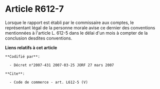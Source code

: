 # Article R612-7

Lorsque le rapport est établi par le commissaire aux comptes, le représentant légal de la personne morale avise ce dernier
des conventions mentionnées à l'article L. 612-5 dans le délai d'un mois à compter de la conclusion desdites conventions.

**Liens relatifs à cet article**

	**Codifié par**:

	  - Décret n°2007-431 2007-03-25 JORF 27 mars 2007

	**Cite**:

	  - Code de commerce - art. L612-5 (V)
